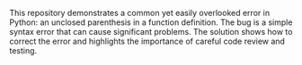 This repository demonstrates a common yet easily overlooked error in Python: an unclosed parenthesis in a function definition.  The bug is a simple syntax error that can cause significant problems. The solution shows how to correct the error and highlights the importance of careful code review and testing.